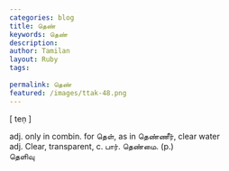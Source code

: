 ```yaml
---
categories: blog
title: தெண்
keywords: தெண்
description: 
author: Tamilan
layout: Ruby
tags: 
 
permalink: தெண்
featured: /images/ttak-48.png
---
```

  
[ teṇ ]  
  
adj. only in combin. for தெள், as in தெண்ணீர், clear water  
adj. Clear, transparent, c. பார். தெண்மை. (p.)  
தெளிவு